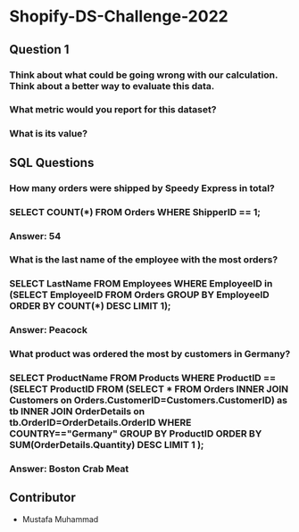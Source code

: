 # Shopify-DS-Challenge-2022

## Question 1

### Think about what could be going wrong with our calculation. Think about a better way to evaluate this data. 
### What metric would you report for this dataset?
### What is its value?


## SQL Questions
### How many orders were shipped by Speedy Express in total?

### SELECT COUNT(*) FROM Orders WHERE ShipperID == 1;

### Answer: 54

### What is the last name of the employee with the most orders?

### SELECT LastName FROM Employees WHERE EmployeeID in (SELECT EmployeeID FROM Orders GROUP BY EmployeeID  ORDER BY COUNT(*) DESC LIMIT 1);

### Answer: Peacock

### What product was ordered the most by customers in Germany?

### SELECT ProductName FROM Products WHERE ProductID == (SELECT ProductID FROM (SELECT * FROM Orders INNER JOIN Customers on Orders.CustomerID=Customers.CustomerID) as tb INNER JOIN OrderDetails on tb.OrderID=OrderDetails.OrderID WHERE COUNTRY=="Germany" GROUP BY ProductID ORDER BY SUM(OrderDetails.Quantity) DESC LIMIT 1 );

### Answer: Boston Crab Meat

## Contributor
- Mustafa Muhammad 
